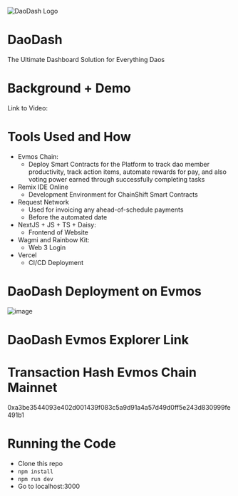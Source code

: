 
![DaoDash Logo](https://github.com/TechieTeee/DaoDash/assets/100870737/0d1cb538-07c0-45f5-a093-ac5e7fb69ae7)

# DaoDash
The Ultimate Dashboard Solution for Everything Daos

# Background + Demo
Link to Video: 

# Tools Used and How
- Evmos Chain:
  - Deploy Smart Contracts for the Platform to track dao member productivity, track action items, automate rewards for pay, and also voting power earned through successfully completing tasks
- Remix IDE Online
  - Development Environment for ChainShift Smart Contracts
- Request Network
  - Used for invoicing any ahead-of-schedule payments
  - Before the automated date
- NextJS + JS + TS + Daisy:
  - Frontend of Website
 - Wagmi and Rainbow Kit:
    - Web 3 Login
- Vercel
   - CI/CD Deployment


# DaoDash Deployment on Evmos
![image](https://github.com/TechieTeee/DaoDash/assets/100870737/12a33f8a-3a82-4c27-8833-8dcffe4a4009)

# DaoDash Evmos Explorer Link

# Transaction Hash Evmos Chain Mainnet
0xa3be3544093e402d001439f083c5a9d91a4a57d49d0ff5e243d830999fe491b1

# Running the Code
- Clone this repo
- `npm install`
- `npm run dev`
- Go to localhost:3000
